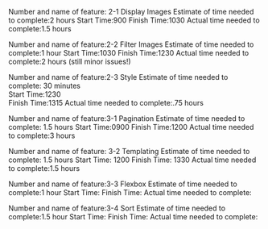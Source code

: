 Number and name of feature: 2-1 Display Images
Estimate of time needed to complete:2 hours
Start Time:900
Finish Time:1030
Actual time needed to complete:1.5 hours

Number and name of feature:2-2 Filter Images
Estimate of time needed to complete:1 hour
Start Time:1030
Finish Time:1230
Actual time needed to complete:2 hours (still minor issues!)

Number and name of feature:2-3 Style
Estimate of time needed to complete: 30 minutes     
Start Time:1230    
Finish Time:1315
Actual time needed to complete:.75 hours

Number and name of feature:3-1 Pagination
Estimate of time needed to complete: 1.5 hours
Start Time:0900
Finish Time:1200
Actual time needed to complete:3 hours

Number and name of feature: 3-2 Templating
Estimate of time needed to complete: 1.5 hours
Start Time: 1200
Finish Time: 1330
Actual time needed to complete:1.5 hours

Number and name of feature:3-3 Flexbox
Estimate of time needed to complete:1 hour
Start Time: 
Finish Time:
Actual time needed to complete:

Number and name of feature:3-4 Sort
Estimate of time needed to complete:1.5 hour
Start Time: 
Finish Time:
Actual time needed to complete:
